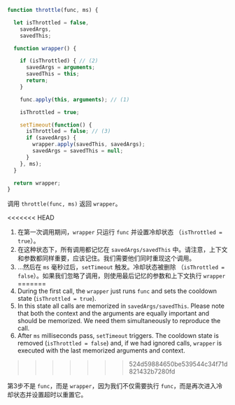 ```js demo
function throttle(func, ms) {

  let isThrottled = false,
    savedArgs,
    savedThis;

  function wrapper() {

    if (isThrottled) { // (2)
      savedArgs = arguments;
      savedThis = this;
      return;
    }

    func.apply(this, arguments); // (1)

    isThrottled = true;

    setTimeout(function() {
      isThrottled = false; // (3)
      if (savedArgs) {
        wrapper.apply(savedThis, savedArgs);
        savedArgs = savedThis = null;
      }
    }, ms);
  }

  return wrapper;
}
```

调用 `throttle(func, ms)` 返回 `wrapper`。

<<<<<<< HEAD
1. 在第一次调用期间，`wrapper` 只运行 `func` 并设置冷却状态 （`isThrottled = true`）。
2. 在这种状态下，所有调用都记忆在  `savedArgs/savedThis` 中。请注意，上下文和参数都同样重要，应该记住。我们需要他们同时重现这个调用。
3. ...然后在 `ms` 毫秒过后，`setTimeout` 触发。冷却状态被删除 （`isThrottled = false`）。如果我们忽略了调用，则使用最后记忆的参数和上下文执行 `wrapper`
=======
1. During the first call, the `wrapper` just runs `func` and sets the cooldown state (`isThrottled = true`).
2. In this state all calls are memorized in `savedArgs/savedThis`. Please note that both the context and the arguments are equally important and should be memorized. We need them simultaneously to reproduce the call.
3. After `ms` milliseconds pass, `setTimeout` triggers. The cooldown state is removed (`isThrottled = false`) and, if we had ignored calls, `wrapper` is executed with the last memorized arguments and context.
>>>>>>> 524d59884650be539544c34f71d821432b7280fd

第3步不是 `func`，而是 `wrapper`，因为我们不仅需要执行 `func`，而是再次进入冷却状态并设置超时以重置它。
